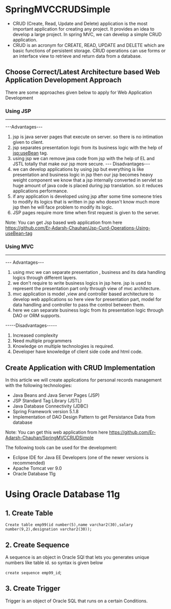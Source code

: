 # SpringMVCCRUDSimple
* CRUD (Create, Read, Update and Delete) application is the most important application for creating any project. It provides an idea to     develop a large project. In spring MVC, we can develop a simple CRUD application.
* CRUD is an acronym for CREATE, READ, UPDATE and DELETE which are basic functions of persistent storage. CRUD operations can use forms or   an interface view to retrieve and return data from a database.

## Choose Correct/Latest Architecture based Web Application Development Approach
There are some approaches given below to apply for Web Application Development

### Using JSP
---------
---Advantages---
1. jsp is java server pages that execute on server. so there is no intimation given to client.
2. jsp separates  presentation logic from its business logic with the help of <jsp:useBean> tag.
3. using jsp we can remove java code from jsp with the help of EL and JSTL totally that make our jsp more secure.
--- Disadvantages---
1. we can develop applications by using jsp but everything is like presentation and business logic in jsp then our 
   jsp becomes heavy weight component we know that a jsp internally converted in servlet so huge amount of java code 
   is placed during jsp translation. so it reduces applications performance.
2. if any application is developed using jsp after some time someone tries to modify its logics that is written in jsp
   who doesn't know much more jsp then he will face problem to modify its logic.
3. JSP pages require more time when  first request is given to the server.

Note: You can get Jsp based web application from here  https://github.com/Er-Adarsh-Chauhan/Jsp-Curd-Operations-Using-useBean-tag

### Using MVC 
---------
--- Advantages---
1. using mvc we can separate presentation , business and its data handling logics through different layers.
2. we don't require to write business logics in jsp here. jsp is used to represent the presentation part only through 
   view of mvc architecture.
3. mvc application is model ,view and controller based architecture to develop web applications so here view for presentation
   part, model for data handling and controller to pass the control between them. 
4. here we can separate business logic from its presentation logic through DAO or ORM supports.  
	
-----Disadvantages-----
1. Increased complexity
2. Need multiple programmers
3. Knowledge on multiple technologies is required.
4. Developer have knowledge of client side code and html code.

## Create Application with CRUD Implementation
In this article we will create applications for personal records management with the following technologies:
* Java Beans and Java Server Pages (JSP)
* JSP Standard Tag Library (JSTL)
* Java Database Connectivity (JDBC)
* Spring Framework version 5.1.8
* Implementation of DAO Design Pattern to get Persistance Data from database 

Note: You can get this web application from here https://github.com/Er-Adarsh-Chauhan/SpringMVCCRUDSimple

The following tools can be used for the development:
* Eclipse IDE for Java EE Developers (one of the newer versions is recommended)
* Apache Tomcat ver 9.0
* Oracle Database 11g

# Using Oracle Database 11g 

## 1. Create Table
`Create table emp99(id number(5),name varchar2(30),salary number(9,2),designation varchar2(30));`

## 2. Create Sequence
A sequence is an object in Oracle SQl that lets you generates unique numbers like table id. so syntax is given below

`create sequence emp99_id`;

## 3. Create Trigger
Trigger is an object of Oracle SQL that runs on a certain Conditions.


